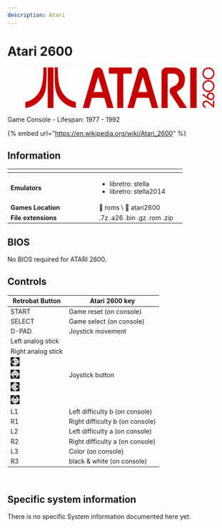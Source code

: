 ```yaml
---
description: Atari
---
```


# Atari 2600

<div align="left">

<figure><img src="https://raw.githubusercontent.com/fabricecaruso/es-theme-carbon/52ff37c9e265587d006945a2ba695b5a962b3a3d/art/logos/atari2600.svg" alt=""><figcaption></figcaption></figure>

</div>

Game Console - Lifespan: 1977 - 1992

{% embed url="https://en.wikipedia.org/wiki/Atari_2600" %}

## Information

<table data-header-hidden><thead><tr><th width="184"></th><th></th><th data-hidden></th></tr></thead><tbody><tr><td><strong>Emulators</strong></td><td><ul><li>libretro: stella</li><li>libretro: stella2014</li></ul></td><td></td></tr><tr><td><strong>Games Location</strong></td><td><span data-gb-custom-inline data-tag="emoji" data-code="1f4c1">📁</span> roms \ <span data-gb-custom-inline data-tag="emoji" data-code="1f4c2">📂</span> atari2600</td><td></td></tr><tr><td><strong>File extensions</strong></td><td>.7z .a26 .bin .gz .rom .zip</td><td></td></tr></tbody></table>

## BIOS

No BIOS required for ATARI 2600.

## Controls

| Retrobat Button                                   | Atari 2600 key                  |
| ------------------------------------------------- | ------------------------------- |
| START                                             | Game reset (on console)         |
| SELECT                                            | Game select (on console)        |
| D-PAD                                             | Joystick movement               |
| Left analog stick                                 |                                 |
| Right analog stick                                |                                 |
| ![](<../../../../.gitbook/assets/image (43).png>) |                                 |
| ![](<../../../../.gitbook/assets/image (25).png>) | Joystick button                 |
| ![](<../../../../.gitbook/assets/image (11).png>) |                                 |
| ![](<../../../../.gitbook/assets/image (45).png>) |                                 |
| L1                                                | Left difficulty b (on console)  |
| R1                                                | Right difficulty b (on console) |
| L2                                                | Left difficulty a (on console)  |
| R2                                                | Right difficulty a (on console) |
| L3                                                | Color (on console)              |
| R3                                                | black & white (on console)      |

<div align="left">

<figure><img src="https://i.imgur.com/OP8tnMg.png" alt=""><figcaption></figcaption></figure>

</div>

## Specific system information

There is no specific System information documented here yet.

